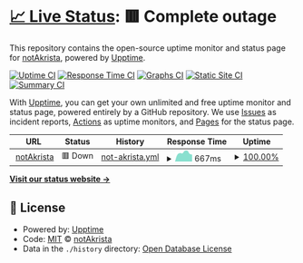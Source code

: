 # [📈 Live Status](https://status.notakrista.com): <!--live status--> **🟥 Complete outage**

This repository contains the open-source uptime monitor and status page for [notAkrista](www.notakrista.com), powered by [Upptime](https://github.com/upptime/upptime).

[![Uptime CI](https://github.com/akrista/upptime/workflows/Uptime%20CI/badge.svg)](https://github.com/akrista/upptime/actions?query=workflow%3A%22Uptime+CI%22)
[![Response Time CI](https://github.com/akrista/upptime/workflows/Response%20Time%20CI/badge.svg)](https://github.com/akrista/upptime/actions?query=workflow%3A%22Response+Time+CI%22)
[![Graphs CI](https://github.com/akrista/upptime/workflows/Graphs%20CI/badge.svg)](https://github.com/akrista/upptime/actions?query=workflow%3A%22Graphs+CI%22)
[![Static Site CI](https://github.com/akrista/upptime/workflows/Static%20Site%20CI/badge.svg)](https://github.com/akrista/upptime/actions?query=workflow%3A%22Static+Site+CI%22)
[![Summary CI](https://github.com/akrista/upptime/workflows/Summary%20CI/badge.svg)](https://github.com/akrista/upptime/actions?query=workflow%3A%22Summary+CI%22)

With [Upptime](https://upptime.js.org), you can get your own unlimited and free uptime monitor and status page, powered entirely by a GitHub repository. We use [Issues](https://github.com/akrista/upptime/issues) as incident reports, [Actions](https://github.com/akrista/upptime/actions) as uptime monitors, and [Pages](https://status.notakrista.com) for the status page.

<!--start: status pages-->
<!-- This summary is generated by Upptime (https://github.com/upptime/upptime) -->
<!-- Do not edit this manually, your changes will be overwritten -->
<!-- prettier-ignore -->
| URL | Status | History | Response Time | Uptime |
| --- | ------ | ------- | ------------- | ------ |
| <img alt="" src="https://www.notakrista.com/favicon.svg" height="13"> [notAkrista](https://www.notakrista.com) | 🟥 Down | [not-akrista.yml](https://github.com/Akrista/status.notakrista.com/commits/HEAD/history/not-akrista.yml) | <details><summary><img alt="Response time graph" src="./graphs/not-akrista/response-time-week.png" height="20"> 667ms</summary><br><a href="https://status.notakrista.com/history/not-akrista"><img alt="Response time 194" src="https://img.shields.io/endpoint?url=https%3A%2F%2Fraw.githubusercontent.com%2FAkrista%2Fstatus.notakrista.com%2FHEAD%2Fapi%2Fnot-akrista%2Fresponse-time.json"></a><br><a href="https://status.notakrista.com/history/not-akrista"><img alt="24-hour response time 538" src="https://img.shields.io/endpoint?url=https%3A%2F%2Fraw.githubusercontent.com%2FAkrista%2Fstatus.notakrista.com%2FHEAD%2Fapi%2Fnot-akrista%2Fresponse-time-day.json"></a><br><a href="https://status.notakrista.com/history/not-akrista"><img alt="7-day response time 667" src="https://img.shields.io/endpoint?url=https%3A%2F%2Fraw.githubusercontent.com%2FAkrista%2Fstatus.notakrista.com%2FHEAD%2Fapi%2Fnot-akrista%2Fresponse-time-week.json"></a><br><a href="https://status.notakrista.com/history/not-akrista"><img alt="30-day response time 480" src="https://img.shields.io/endpoint?url=https%3A%2F%2Fraw.githubusercontent.com%2FAkrista%2Fstatus.notakrista.com%2FHEAD%2Fapi%2Fnot-akrista%2Fresponse-time-month.json"></a><br><a href="https://status.notakrista.com/history/not-akrista"><img alt="1-year response time 209" src="https://img.shields.io/endpoint?url=https%3A%2F%2Fraw.githubusercontent.com%2FAkrista%2Fstatus.notakrista.com%2FHEAD%2Fapi%2Fnot-akrista%2Fresponse-time-year.json"></a></details> | <details><summary><a href="https://status.notakrista.com/history/not-akrista">100.00%</a></summary><a href="https://status.notakrista.com/history/not-akrista"><img alt="All-time uptime 100.00%" src="https://img.shields.io/endpoint?url=https%3A%2F%2Fraw.githubusercontent.com%2FAkrista%2Fstatus.notakrista.com%2FHEAD%2Fapi%2Fnot-akrista%2Fuptime.json"></a><br><a href="https://status.notakrista.com/history/not-akrista"><img alt="24-hour uptime 100.00%" src="https://img.shields.io/endpoint?url=https%3A%2F%2Fraw.githubusercontent.com%2FAkrista%2Fstatus.notakrista.com%2FHEAD%2Fapi%2Fnot-akrista%2Fuptime-day.json"></a><br><a href="https://status.notakrista.com/history/not-akrista"><img alt="7-day uptime 100.00%" src="https://img.shields.io/endpoint?url=https%3A%2F%2Fraw.githubusercontent.com%2FAkrista%2Fstatus.notakrista.com%2FHEAD%2Fapi%2Fnot-akrista%2Fuptime-week.json"></a><br><a href="https://status.notakrista.com/history/not-akrista"><img alt="30-day uptime 100.00%" src="https://img.shields.io/endpoint?url=https%3A%2F%2Fraw.githubusercontent.com%2FAkrista%2Fstatus.notakrista.com%2FHEAD%2Fapi%2Fnot-akrista%2Fuptime-month.json"></a><br><a href="https://status.notakrista.com/history/not-akrista"><img alt="1-year uptime 100.00%" src="https://img.shields.io/endpoint?url=https%3A%2F%2Fraw.githubusercontent.com%2FAkrista%2Fstatus.notakrista.com%2FHEAD%2Fapi%2Fnot-akrista%2Fuptime-year.json"></a></details>

<!--end: status pages-->

[**Visit our status website →**](https://status.notakrista.com)

## 📄 License

- Powered by: [Upptime](https://github.com/upptime/upptime)
- Code: [MIT](./LICENSE) © [notAkrista](www.notakrista.com)
- Data in the `./history` directory: [Open Database License](https://opendatacommons.org/licenses/odbl/1-0/)
